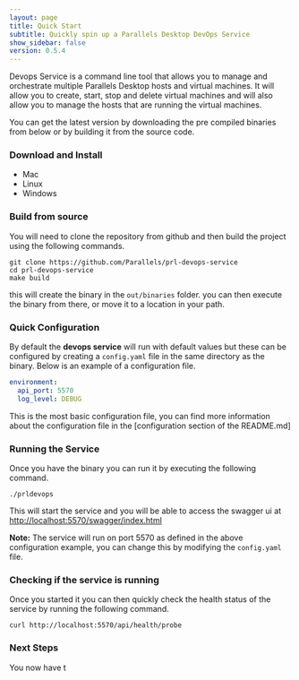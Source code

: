 ```yaml
---
layout: page
title: Quick Start
subtitle: Quickly spin up a Parallels Desktop DevOps Service
show_sidebar: false
version: 0.5.4
---
```


Devops Service is a command line tool that allows you to manage and orchestrate multiple Parallels Desktop hosts and virtual machines. It will allow you to create, start, stop and delete virtual machines and will also allow you to manage the hosts that are running the virtual machines.

You can get the latest version by downloading the pre compiled binaries from below or by building it from the source code.

### Download and Install

<div class="tabs is-boxed">
  <ul>
    <li class="tab" onclick="openTab(event, 'mac')">
      <a>
        <span class="icon is-medium">
          <i class="fa-brands fa-apple fa-xl"></i>
        </span>
        <span>Mac</span>
      </a>
    </li>
    <li class="tab" onclick="openTab(event,'linux')">
      <a>
        <span class="icon is-medium">
          <i class="fa-brands fa-linux fa-xl"></i>
        </span>
        <span>Linux</span>
      </a>
    </li>
    <li class="tab" onclick="openTab(event, 'windows')">
      <a>
        <span class="icon is-medium">
          <i class="fa-brands fa-windows fa-xl"></i>
        </span>
        <span>Windows</span>
      </a>
    </li>
  </ul>
</div>
<div class="container tab-container">
    <div id="mac" class="content-tab" style="display:none">
      <p>
        You can get the latest version of the Parallels Desktop DevOps Service by clicking the button below.
        This will download the latest version of the Parallels Desktop DevOps Service for Mac.
      </p>
      <div class="test">
        <span>
          <a href="https://github.com/Parallels/prl-devops-service/releases/download/release-v{{ page.version }}/prldevops--darwin-arm64.tar.gz" class="m-1 button is-primary">
            Parallels Desktop DevOps Service for Mac with Apple Silicon
          </a>
        </span>
        <span>
          <a href="https://github.com/Parallels/prl-devops-service/releases/download/release-v{{ page.version }}/prldevops--darwin-amd64.tar.gz" class="m-1 button is-primary">
            Parallels Desktop DevOps Service for Mac with Intel chip
          </a>
        </span>
      </div>
    </div>
    <div id="windows" class="content-tab" style="display:none">
      <p>
        {% include notification.html message="At the moment we do not provide any binaries for windows" status="is-warning" %}
      </p>
    </div>
    <div id="linux" class="content-tab" style="display:none">
      <p>
        You can get the latest version of the Parallels Desktop DevOps Service by clicking the button below.
        This will download the latest version of the Parallels Desktop DevOps Service.
        {% include notification.html message="Please be aware that running this service in windows you will only have access to the orchestrator and catalog features" status="is-warning" %}
      </p>
      <div class="test">
        <span>
          <a href="https://github.com/Parallels/prl-devops-service/releases/download/release-v{{ page.version }}/prldevops--linux-amd64.tar.gz" class="m-1 button is-primary">
            Parallels Desktop DevOps Service for intel chips
          </a>
        </span>
        <span>
          <a href="https://github.com/Parallels/prl-devops-service/releases/download/release-v{{ page.version }}/prldevops--linux-arm64.tar.gz" class="m-1 button is-primary">
            Parallels Desktop DevOps Service for arm chips
          </a>
        </span>
      </div>
    </div>
</div>

### Build from source

You will need to clone the repository from github and then build the project using the following commands.

```shell
git clone https://github.com/Parallels/prl-devops-service
cd prl-devops-service
make build
```

this will create the binary in the `out/binaries` folder. you can then execute the binary from there, or move it to a location in your path.

### Quick Configuration

By default the **devops service** will run with default values but these can be configured by creating a `config.yaml` file in the same directory as the binary. Below is an example of a configuration file.

```yaml
environment:
  api_port: 5570
  log_level: DEBUG
```

This is the most basic configuration file, you can find more information about the configuration file in the [configuration section of the README.md]

### Running the Service

Once you have the binary you can run it by executing the following command.

```shell
./prldevops
```

This will start the service and you will be able to access the swagger ui at [http://localhost:5570/swagger/index.html](http://localhost:5570/swagger/index.html)

**Note:** The service will run on port 5570 as defined in the above configuration example, you can change this by modifying the `config.yaml` file.

### Checking if the service is running

Once you started it you can then quickly check the health status of the service by running the following command.

```shell
curl http://localhost:5570/api/health/probe
```

### Next Steps

You now have t